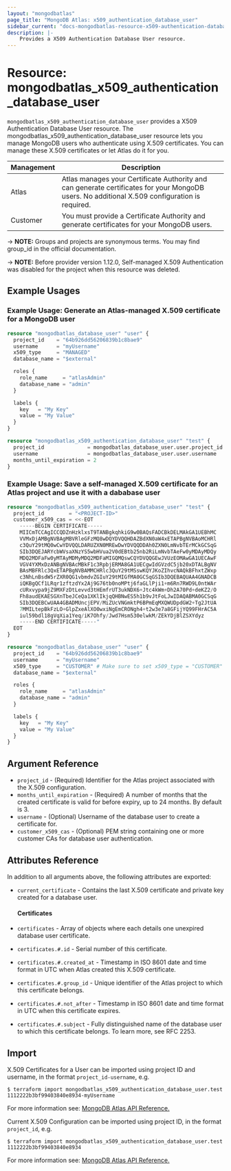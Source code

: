 ```yaml
---
layout: "mongodbatlas"
page_title: "MongoDB Atlas: x509_authentication_database_user"
sidebar_current: "docs-mongodbatlas-resource-x509-authentication-database-user"
description: |-
    Provides a X509 Authentication Database User resource.
---
```


# Resource: mongodbatlas_x509_authentication_database_user

`mongodbatlas_x509_authentication_database_user` provides a X509 Authentication Database User resource. The mongodbatlas_x509_authentication_database_user resource lets you manage MongoDB users who authenticate using X.509 certificates. You can manage these X.509 certificates or let Atlas do it for you.

| Management  | Description  |
|---|---|
| Atlas  | Atlas manages your Certificate Authority and can generate certificates for your MongoDB users. No additional X.509 configuration is required.  |
| Customer  |  You must provide a Certificate Authority and generate certificates for your MongoDB users. |

-> **NOTE:** Groups and projects are synonymous terms. You may find group_id in the official documentation.

-> **NOTE:** Before provider version 1.12.0, Self-managed X.509 Authentication was disabled for the project when this resource was deleted.

## Example Usages

### Example Usage: Generate an Atlas-managed X.509 certificate for a MongoDB user
```terraform
resource "mongodbatlas_database_user" "user" {
  project_id    = "64b926dd56206839b1c8bae9"
  username      = "myUsername"
  x509_type     = "MANAGED"
  database_name = "$external"

  roles {
    role_name     = "atlasAdmin"
    database_name = "admin"
  }

  labels {
    key   = "My Key"
    value = "My Value"
  }
}

resource "mongodbatlas_x509_authentication_database_user" "test" {
  project_id              = mongodbatlas_database_user.user.project_id
  username                = mongodbatlas_database_user.user.username
  months_until_expiration = 2
}
```

### Example Usage: Save a self-managed X.509 certificate for an Atlas project and use it with a dababase user
```terraform
resource "mongodbatlas_x509_authentication_database_user" "test" {
  project_id        = "<PROJECT-ID>"
  customer_x509_cas = <<-EOT
    -----BEGIN CERTIFICATE-----
    MIICmTCCAgICCQDZnHzklxsT9TANBgkqhkiG9w0BAQsFADCBkDELMAkGA1UEBhMC
    VVMxDjAMBgNVBAgMBVRleGFzMQ8wDQYDVQQHDAZBdXN0aW4xETAPBgNVBAoMCHRl
    c3QuY29tMQ0wCwYDVQQLDARUZXN0MREwDwYDVQQDDAh0ZXN0LmNvbTErMCkGCSqG
    SIb3DQEJARYcbWVsaXNzYS5wbHVua2V0dEBtb25nb2RiLmNvbTAeFw0yMDAyMDQy
    MDQ2MDFaFw0yMTAyMDMyMDQ2MDFaMIGQMQswCQYDVQQGEwJVUzEOMAwGA1UECAwF
    VGV4YXMxDzANBgNVBAcMBkF1c3RpbjERMA8GA1UECgwIdGVzdC5jb20xDTALBgNV
    BAsMBFRlc3QxETAPBgNVBAMMCHRlc3QuY29tMSswKQYJKoZIhvcNAQkBFhxtZWxp
    c3NhLnBsdW5rZXR0QG1vbmdvZGIuY29tMIGfMA0GCSqGSIb3DQEBAQUAA4GNADCB
    iQKBgQCf1LRqr1zftzdYx2Aj9G76tb0noMPtj6faGLlPji1+m6Rn7RWD9L0ntWAr
    cURxvypa9jZ9MXFzDtLevvd3tHEmfrUT3ukNDX6+Jtc4kWm+Dh2A70Pd+deKZ2/O
    Fh8audEKAESGXnTbeJCeQa1XKlIkjqQHBNwES5h1b9vJtFoLJwIDAQABMA0GCSqG
    SIb3DQEBCwUAA4GBADMUncjEPV/MiZUcVNGmktP6BPmEqMXQWUDpdGW2+Tg2JtUA
    7MMILtepBkFzLO+GlpZxeAlXO0wxiNgEmCRONgh4+t2w3e7a8GFijYQ99FHrAC5A
    iul59bdl18gVqXia1Yeq/iK7Ohfy/Jwd7Hsm530elwkM/ZEkYDjBlZSXYdyz
    -----END CERTIFICATE-----"
  EOT
}

resource "mongodbatlas_database_user" "user" {
  project_id    = "64b926dd56206839b1c8bae9"
  username      = "myUsername"
  x509_type     = "CUSTOMER" # Make sure to set x509_type = "CUSTOMER"
  database_name = "$external"

  roles {
    role_name     = "atlasAdmin"
    database_name = "admin"
  }

  labels {
    key   = "My Key"
    value = "My Value"
  }
}
```

## Argument Reference

* `project_id` - (Required) Identifier for the Atlas project associated with the X.509 configuration.
* `months_until_expiration` - (Required) A number of months that the created certificate is valid for before expiry, up to 24 months. By default is 3.
* `username` - (Optional) Username of the database user to create a certificate for.
* `customer_x509_cas` - (Optional) PEM string containing one or more customer CAs for database user authentication.

## Attributes Reference
In addition to all arguments above, the following attributes are exported:

* `current_certificate` - Contains the last X.509 certificate and private key created for a database user.

  #### Certificates
* `certificates` - Array of objects where each details one unexpired database user certificate.

* `certificates.#.id` - Serial number of this certificate.
* `certificates.#.created_at` - Timestamp in ISO 8601 date and time format in UTC when Atlas created this X.509 certificate.
* `certificates.#.group_id` - Unique identifier of the Atlas project to which this certificate belongs.
* `certificates.#.not_after` - Timestamp in ISO 8601 date and time format in UTC when this certificate expires.
* `certificates.#.subject` - Fully distinguished name of the database user to which this certificate belongs. To learn more, see RFC 2253.

## Import

X.509 Certificates for a User can be imported using project ID and username, in the format `project_id-username`, e.g.

```
$ terraform import mongodbatlas_x509_authentication_database_user.test 1112222b3bf99403840e8934-myUsername
```

For more information see: [MongoDB Atlas API Reference.](https://docs.atlas.mongodb.com/reference/api/x509-configuration-get-certificates/)


Current X.509 Configuration can be imported using project ID, in the format `project_id`, e.g.

```
$ terraform import mongodbatlas_x509_authentication_database_user.test 1112222b3bf99403840e8934
```

For more information see: [MongoDB Atlas API Reference.](https://docs.atlas.mongodb.com/reference/api/x509-configuration-get-certificates/)